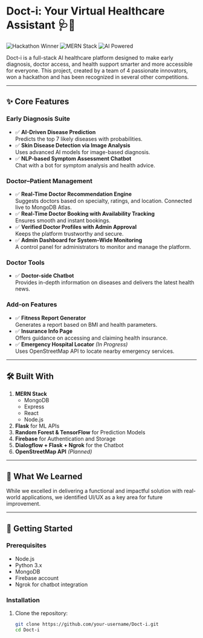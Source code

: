 # Doct-i: Your Virtual Healthcare Assistant 🩺🤖

![Hackathon Winner](https://img.shields.io/badge/Hackathon-Winner-brightgreen)
![MERN Stack](https://img.shields.io/badge/Stack-MERN-blue)
![AI Powered](https://img.shields.io/badge/AI-Powered-orange)

Doct-i is a full-stack AI healthcare platform designed to make early diagnosis, doctor access, and health support smarter and more accessible for everyone. This project, created by a team of 4 passionate innovators, won a hackathon and has been recognized in several other competitions.

---

## ✨ Core Features

### **Early Diagnosis Suite**
- ✅ **AI-Driven Disease Prediction**  
  Predicts the top 7 likely diseases with probabilities.
- ✅ **Skin Disease Detection via Image Analysis**  
  Uses advanced AI models for image-based diagnosis.
- ✅ **NLP-based Symptom Assessment Chatbot**  
  Chat with a bot for symptom analysis and health advice.

### **Doctor–Patient Management**
- ✅ **Real-Time Doctor Recommendation Engine**  
  Suggests doctors based on specialty, ratings, and location. Connected live to MongoDB Atlas.
- ✅ **Real-Time Doctor Booking with Availability Tracking**  
  Ensures smooth and instant bookings.
- ✅ **Verified Doctor Profiles with Admin Approval**  
  Keeps the platform trustworthy and secure.
- ✅ **Admin Dashboard for System-Wide Monitoring**  
  A control panel for administrators to monitor and manage the platform.

### **Doctor Tools**
- ✅ **Doctor-side Chatbot**  
  Provides in-depth information on diseases and delivers the latest health news.

### **Add-on Features**
- ✅ **Fitness Report Generator**  
  Generates a report based on BMI and health parameters.
- ✅ **Insurance Info Page**  
  Offers guidance on accessing and claiming health insurance.
- ✅ **Emergency Hospital Locator** *(In Progress)*  
  Uses OpenStreetMap API to locate nearby emergency services.

---

## 🛠️ Built With

1. **MERN Stack**  
   - MongoDB  
   - Express  
   - React  
   - Node.js  
2. **Flask** for ML APIs  
3. **Random Forest & TensorFlow** for Prediction Models  
4. **Firebase** for Authentication and Storage  
5. **Dialogflow + Flask + Ngrok** for the Chatbot  
6. **OpenStreetMap API** *(Planned)*  

---

## 🎯 What We Learned
While we excelled in delivering a functional and impactful solution with real-world applications, we identified UI/UX as a key area for future improvement.

---

## 🚀 Getting Started

### Prerequisites
- Node.js
- Python 3.x
- MongoDB
- Firebase account
- Ngrok for chatbot integration

### Installation

1. Clone the repository:  
   ```bash
   git clone https://github.com/your-username/Doct-i.git
   cd Doct-i
